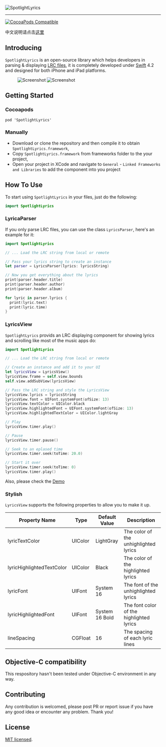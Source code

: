 ![SpotlightLyrics](resources/cover.png 'SpotlightLyrics')

---

[![CocoaPods Compatible](https://img.shields.io/cocoapods/v/SpotlightLyrics.svg)](https://cocoapods.org/pods/SpotlightLyrics)

中文说明请点击[这里](README.zh-CN.md)

## Introducing

`SpotlightLyrics` is an open-source library which helps developers in parsing & displaying [LRC files](<https://en.wikipedia.org/wiki/LRC_(file_format)>), it is completely developed under [Swift](https://github.com/Apple/Swift) 4.2 and designed for both iPhone and iPad platforms.

<figure class="half">

![Screenshot](resources/screenshot1.png 'Screenshot')
![Screenshot](resources/screenshot2.png 'Screenshot')

</figure>

## Getting Started

### Cocoapods

```
pod 'SpotlightLyrics'
```

### Manually

- Download or clone the repository and then compile it to obtain `SpotlightLyrics.framework`,
- Copy `SpotlightLyrics.framework` from frameworks folder to the your project,
- Open your project in XCode and navigate to `General` - `Linked Frameworks and Libraries` to add the component into you project

## How To Use

To start using `SpotlightLyrics` in your files, just do the following:

```Swift
import SpotlightLyrics
```

### LyricaParser

If you only parse LRC files, you can use the class `LyricsParser`, here's an example for it:

```Swift
import SpotlightLyrics

// ... Load the LRC string from local or remote

// Pass your lyrics string to create an instance
let parser = LyricsParser(lyrics: lyricsString)

// Now you get everything about the lyrics
print(parser.header.title)
print(parser.header.author)
print(parser.header.album)

for lyric in parser.lyrics {
  print(lyric.text)
  print(lyric.time)
}
```

### LyricsView

`SpotlightLyrics` provids an LRC displaying component for showing lyrics and scrolling like most of the music apps do:

```Swift
import SpotlightLyrics

// ... Load the LRC string from local or remote

// Create an instance and add it to your UI
let lyricsView = LyricsView()
lyricsView.frame = self.view.bounds
self.view.addSubView(lyricsView)

// Pass the LRC string and style the LyricsView
lyricsView.lyrics = lyricsString
lyricsView.font = UIFont.systemFont(ofSize: 13)
lyricsView.textColor = UIColor.black
lyricsView.highlightedFont = UIFont.systemFont(ofSize: 13)
lyricsView.highlightedTextColor = UIColor.lightGray

// Play
lyricsView.timer.play()

// Pause
lyricsView.timer.pause()

// Seek to an eplased time
lyricsView.timer.seek(toTime: 20.0)

// Start it over
lyricsView.timer.seek(toTime: 0)
lyricsView.timer.play()
```

Also, please check the [Demo](https://github.com/jayasme/SpotlightLyrics_Demo)

### Stylish

`LyricsView` supports the following properties to allow you to make it up.

| Property Name             | Type    | Default Value  | Description                              |
| ------------------------- | ------- | -------------- | ---------------------------------------- |
| lyricTextColor            | UIColor | LightGray      | The color of the unhighlighted lyrics    |
| lyricHighlightedTextColor | UIColor | Black          | The color of the highlighted lyrics      |
| lyricFont                 | UIFont  | System 16      | The font of the unhighlighted lyrics     |
| lyricHighlightedFont      | UIFont  | System 16 Bold | The font color of the highlighted lyrics |
| lineSpacing               | CGFloat | 16             | The spacing of each lyric lines          |

## Objective-C compatibility

This respository hasn't been tested under Objective-C environment in any way.

## Contributing

Any contribution is welcomed, please post PR or report issue if you have any good idea or encounter any problem. Thank you!

## License

[MIT licensed](LICENSE).
